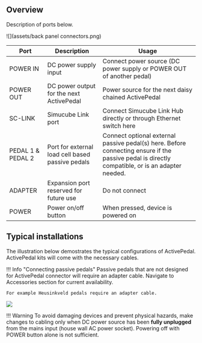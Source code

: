 ## Overview

Description of ports below.

![](assets/back panel connectors.png)

| Port              | Description                                      | Usage                                                                                                                                           |
| ----------------- | ------------------------------------------------ | ----------------------------------------------------------------------------------------------------------------------------------------------- |
| POWER IN          | DC power supply input                            | Connect power source (DC power supply or POWER OUT of another pedal)                                                                            |
| POWER OUT         | DC power output for the next ActivePedal         | Power source for the next daisy chained ActivePedal                                                                                             |
| SC-LINK           | Simucube Link port                               | Connect Simucube Link Hub directly or through Ethernet switch here                                                                              |
| PEDAL 1 & PEDAL 2 | Port for external load cell based passive pedals | Connect optional external passive pedal(s) here. Before connecting ensure if the passive pedal is directly compatible, or is an adapter needed. |
| ADAPTER           | Expansion port reserved for future use           | Do not connect                                                                                                                                  |
| POWER             | Power on/off button                              | When pressed, device is powered on                                                                                                              |

## Typical installations

The illustration below demostrates the typical configurations of ActivePedal. ActivePedal kits will come with the necessary cables.

!!! Info "Connecting passive pedals"
    Passive pedals that are not designed for ActivePedal connector will require an adapter cable. Navigate to Accessories section for current availability. 

    For example Heusinkveld pedals require an adapter cable.

![](assets/cabling%20overview.png)

!!! Warning
    To avoid damaging devices and prevent physical hazards, make changes to cabling only when DC power source has been **fully unplugged** from the mains input (house wall AC power socket). Powering off with POWER button alone is not sufficient.